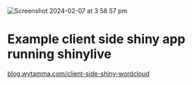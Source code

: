![Screenshot 2024-02-07 at 3 58 57 pm](https://github.com/Wytamma/shiny-wordcloud/assets/13726005/97956f3f-9def-4661-a628-ccfd94b9aa66)

# Example client side shiny app running shinylive 

[blog.wytamma.com/client-side-shiny-wordcloud](blog.wytamma.com/client-side-shiny-wordcloud)
